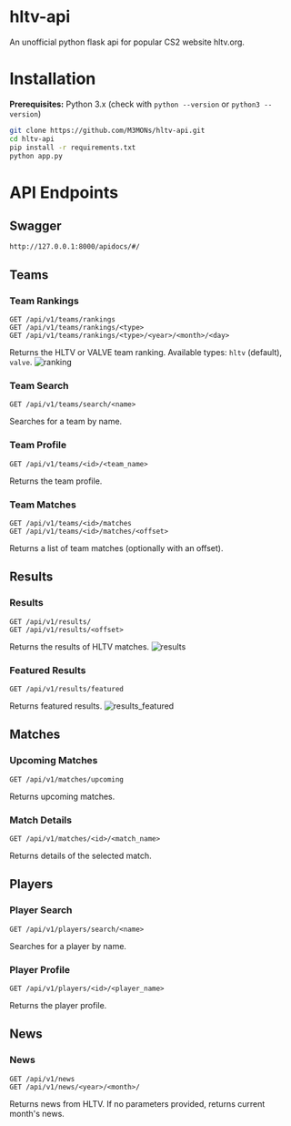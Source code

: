 # hltv-api
An unofficial python flask api for popular CS2 website hltv.org.

# Installation
**Prerequisites:** Python 3.x (check with `python --version` or `python3 --version`)

```bash
git clone https://github.com/M3MONs/hltv-api.git
cd hltv-api
pip install -r requirements.txt
python app.py
```

# API Endpoints

## Swagger
```
http://127.0.0.1:8000/apidocs/#/
```

## Teams

### Team Rankings
```http
GET /api/v1/teams/rankings
GET /api/v1/teams/rankings/<type>
GET /api/v1/teams/rankings/<type>/<year>/<month>/<day>
```
Returns the HLTV or VALVE team ranking. Available types: `hltv` (default), `valve`.
![ranking](https://github.com/user-attachments/assets/829c924d-7730-468b-be57-75586fb242b2)

### Team Search
```http
GET /api/v1/teams/search/<name>
```
Searches for a team by name.

### Team Profile
```http
GET /api/v1/teams/<id>/<team_name>
```
Returns the team profile.

### Team Matches
```http
GET /api/v1/teams/<id>/matches
GET /api/v1/teams/<id>/matches/<offset>
```
Returns a list of team matches (optionally with an offset).

## Results

### Results
```http
GET /api/v1/results/
GET /api/v1/results/<offset>
```
Returns the results of HLTV matches.
![results](https://github.com/user-attachments/assets/020eb6fb-8c11-409d-a2d6-5685d5a44385)

### Featured Results
```http
GET /api/v1/results/featured
```
Returns featured results.
![results_featured](https://github.com/user-attachments/assets/cc3b7740-6045-4401-83c7-515043b2b794)

## Matches

### Upcoming Matches
```http
GET /api/v1/matches/upcoming
```
Returns upcoming matches.

### Match Details
```http
GET /api/v1/matches/<id>/<match_name>
```
Returns details of the selected match.

## Players

### Player Search
```http
GET /api/v1/players/search/<name>
```
Searches for a player by name.

### Player Profile
```http
GET /api/v1/players/<id>/<player_name>
```
Returns the player profile.

## News

### News
```http
GET /api/v1/news
GET /api/v1/news/<year>/<month>/
```
Returns news from HLTV. If no parameters provided, returns current month's news.
